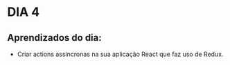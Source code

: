 # DIA 4

## Aprendizados do dia:
* Criar actions assíncronas na sua aplicação React que faz uso de Redux.
